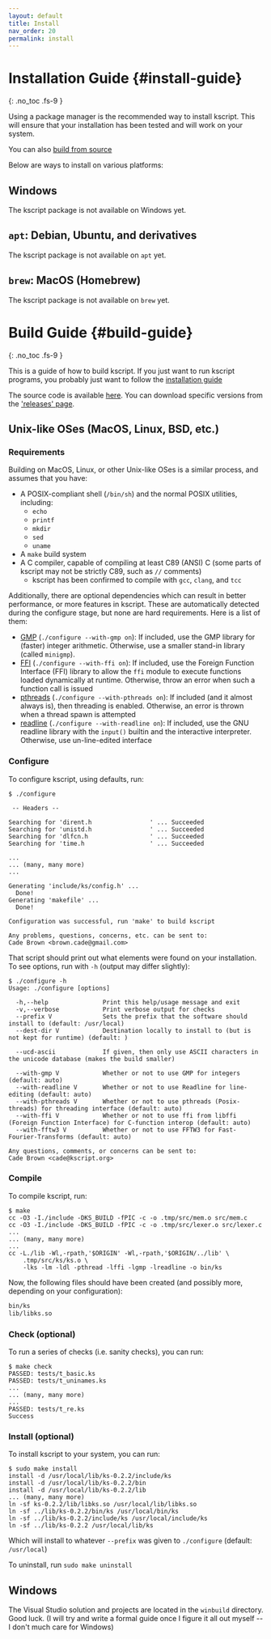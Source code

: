 ```yaml
---
layout: default
title: Install
nav_order: 20
permalink: install
---
```


# Installation Guide {#install-guide}
{: .no_toc .fs-9 }

Using a package manager is the recommended way to install kscript. This will ensure that your installation has been tested and will work on your system.

You can also [build from source](#build-guide)

Below are ways to install on various platforms:

## Windows

The kscript package is not available on Windows yet.

## `apt`: Debian, Ubuntu, and derivatives

The kscript package is not available on `apt` yet.


## `brew`: MacOS (Homebrew)

The kscript package is not available on `brew` yet.




# Build Guide {#build-guide}
{: .no_toc .fs-9 }

This is a guide of how to build kscript. If you just want to run kscript programs, you probably just want to follow the [installation guide](#install-guide)

The source code is available [here](https://github.com/chemicaldevelopment/kscript). You can download specific versions from the ['releases' page](https://github.com/ChemicalDevelopment/kscript/releases).

## Unix-like OSes (MacOS, Linux, BSD, etc.)

### Requirements

Building on MacOS, Linux, or other Unix-like OSes is a similar process, and assumes that you have:

  * A POSIX-compliant shell (`/bin/sh`) and the normal POSIX utilities, including:
    * `echo`
    * `printf`
    * `mkdir`
    * `sed`
    * `uname`
  * A `make` build system
  * A C compiler, capable of compiling at least C89 (ANSI) C (some parts of kscript may not be strictly C89, such as `//` comments)
    * kscript has been confirmed to compile with `gcc`, `clang`, and `tcc`

Additionally, there are optional dependencies which can result in better performance, or more features in kscript. These are automatically detected during the configure stage, but none are hard requirements. Here is a list of them:

  * [GMP](https://gmplib.org/) (`./configure --with-gmp on`): If included, use the GMP library for (faster) integer arithmetic. Otherwise, use a smaller stand-in library (called `minigmp`). 
  * [FFI](https://sourceware.org/libffi/) (`./configure --with-ffi on`): If included, use the Foreign Function Interface (FFI) library to allow the `ffi` module to execute functions loaded dynamically at runtime. Otherwise, throw an error when such a function call is issued
  * [pthreads](https://en.wikipedia.org/wiki/POSIX_Threads) (`./configure --with-pthreads on`): If included (and it almost always is), then threading is enabled. Otherwise, an error is thrown when a thread spawn is attempted
  * [readline](https://tiswww.case.edu/php/chet/readline/rltop.html) (`./configure --with-readline on`): If included, use the GNU readline library with the `input()` builtin and the interactive interpreter. Otherwise, use un-line-edited interface


### Configure

To configure kscript, using defaults, run:

```shell
$ ./configure

 -- Headers -- 

Searching for 'dirent.h                ' ... Succeeded
Searching for 'unistd.h                ' ... Succeeded
Searching for 'dlfcn.h                 ' ... Succeeded
Searching for 'time.h                  ' ... Succeeded

...
... (many, many more)
...

Generating 'include/ks/config.h' ...
  Done!
Generating 'makefile' ...
  Done!

Configuration was successful, run 'make' to build kscript

Any problems, questions, concerns, etc. can be sent to:
Cade Brown <brown.cade@gmail.com>
```

That script should print out what elements were found on your installation. To see options, run with `-h` (output may differ slightly):

```shell
$ ./configure -h
Usage: ./configure [options]

  -h,--help               Print this help/usage message and exit
  -v,--verbose            Print verbose output for checks
  --prefix V              Sets the prefix that the software should install to (default: /usr/local)
  --dest-dir V            Destination locally to install to (but is not kept for runtime) (default: )

  --ucd-ascii             If given, then only use ASCII characters in the unicode database (makes the build smaller)

  --with-gmp V            Whether or not to use GMP for integers (default: auto)
  --with-readline V       Whether or not to use Readline for line-editing (default: auto)
  --with-pthreads V       Whether or not to use pthreads (Posix-threads) for threading interface (default: auto)
  --with-ffi V            Whether or not to use ffi from libffi (Foreign Function Interface) for C-function interop (default: auto)
  --with-fftw3 V          Whether or not to use FFTW3 for Fast-Fourier-Transforms (default: auto)

Any questions, comments, or concerns can be sent to:
Cade Brown <cade@kscript.org>
```

### Compile

To compile kscript, run:

```shell
$ make
cc -O3 -I./include -DKS_BUILD -fPIC -c -o .tmp/src/mem.o src/mem.c
cc -O3 -I./include -DKS_BUILD -fPIC -c -o .tmp/src/lexer.o src/lexer.c
...
... (many, many more)
...
cc -L./lib -Wl,-rpath,'$ORIGIN' -Wl,-rpath,'$ORIGIN/../lib' \
	.tmp/src/ks/ks.o \
	-lks -lm -ldl -pthread -lffi -lgmp -lreadline -o bin/ks
```

Now, the following files should have been created (and possibly more, depending on your configuration):

```bash
bin/ks
lib/libks.so
```

### Check (optional)

To run a series of checks (i.e. sanity checks), you can run:

```shell
$ make check
PASSED: tests/t_basic.ks
PASSED: tests/t_uninames.ks
...
... (many, many more)
...
PASSED: tests/t_re.ks
Success
```

### Install (optional)

To install kscript to your system, you can run:

```shell
$ sudo make install
install -d /usr/local/lib/ks-0.2.2/include/ks
install -d /usr/local/lib/ks-0.2.2/bin
install -d /usr/local/lib/ks-0.2.2/lib
... (many, many more)
ln -sf ks-0.2.2/lib/libks.so /usr/local/lib/libks.so
ln -sf ../lib/ks-0.2.2/bin/ks /usr/local/bin/ks
ln -sf ../lib/ks-0.2.2/include/ks /usr/local/include/ks
ln -sf ../lib/ks-0.2.2 /usr/local/lib/ks
```

Which will install to whatever `--prefix` was given to `./configure` (default: `/usr/local`)

To uninstall, run `sudo make uninstall`

  
## Windows

The Visual Studio solution and projects are located in the `winbuild` directory. Good luck. (I will try and write a formal guide once I figure it all out myself -- I don't much care for Windows)


